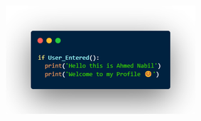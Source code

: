 <img src="https://github.com/ahmednabiled/ahmednabiled/blob/main/bannerGitHub.png" alt="Introduction Banner.." style="text-align: center; margin-bottom: 30px;" />
<!--
**ahmednabiled/ahmednabiled** is a ✨ _special_ ✨ repository because its `README.md` (this file) appears on your GitHub profile.

Here are some ideas to get you started:

- 🔭 I’m currently working on ...
- 🌱 I’m currently learning ...
- 👯 I’m looking to collaborate on ...
- 🤔 I’m looking for help with ...
- 💬 Ask me about ...
- 📫 How to reach me: ...
- 😄 Pronouns: ...
- ⚡ Fun fact: ...
-->
